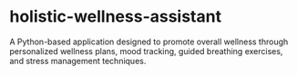 # holistic-wellness-assistant
A Python-based application designed to promote overall wellness through personalized wellness plans, mood tracking, guided breathing exercises, and stress management techniques.

